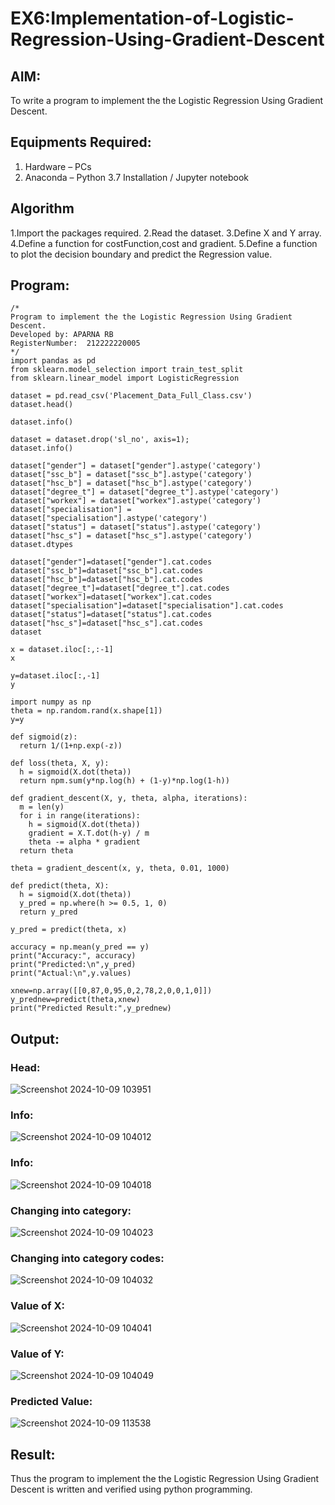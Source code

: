 # EX6:Implementation-of-Logistic-Regression-Using-Gradient-Descent

## AIM:
To write a program to implement the the Logistic Regression Using Gradient Descent.

## Equipments Required:
1. Hardware – PCs
2. Anaconda – Python 3.7 Installation / Jupyter notebook

## Algorithm

1.Import the packages required.
2.Read the dataset.
3.Define X and Y array.
4.Define a function for costFunction,cost and gradient.
5.Define a function to plot the decision boundary and predict the Regression value.

## Program:
```
/*
Program to implement the the Logistic Regression Using Gradient Descent.
Developed by: APARNA RB
RegisterNumber:  212222220005
*/
import pandas as pd
from sklearn.model_selection import train_test_split
from sklearn.linear_model import LogisticRegression

dataset = pd.read_csv('Placement_Data_Full_Class.csv')
dataset.head()

dataset.info()

dataset = dataset.drop('sl_no', axis=1);
dataset.info()

dataset["gender"] = dataset["gender"].astype('category')
dataset["ssc_b"] = dataset["ssc_b"].astype('category')
dataset["hsc_b"] = dataset["hsc_b"].astype('category')
dataset["degree_t"] = dataset["degree_t"].astype('category')
dataset["workex"] = dataset["workex"].astype('category')
dataset["specialisation"] = dataset["specialisation"].astype('category')
dataset["status"] = dataset["status"].astype('category')
dataset["hsc_s"] = dataset["hsc_s"].astype('category')
dataset.dtypes

dataset["gender"]=dataset["gender"].cat.codes
dataset["ssc_b"]=dataset["ssc_b"].cat.codes
dataset["hsc_b"]=dataset["hsc_b"].cat.codes
dataset["degree_t"]=dataset["degree_t"].cat.codes
dataset["workex"]=dataset["workex"].cat.codes
dataset["specialisation"]=dataset["specialisation"].cat.codes
dataset["status"]=dataset["status"].cat.codes
dataset["hsc_s"]=dataset["hsc_s"].cat.codes
dataset

x = dataset.iloc[:,:-1]
x

y=dataset.iloc[:,-1]
y

import numpy as np
theta = np.random.rand(x.shape[1])
y=y

def sigmoid(z):
  return 1/(1+np.exp(-z))

def loss(theta, X, y):
  h = sigmoid(X.dot(theta))
  return npm.sum(y*np.log(h) + (1-y)*np.log(1-h))

def gradient_descent(X, y, theta, alpha, iterations):
  m = len(y)
  for i in range(iterations):
    h = sigmoid(X.dot(theta))
    gradient = X.T.dot(h-y) / m
    theta -= alpha * gradient
  return theta

theta = gradient_descent(x, y, theta, 0.01, 1000)

def predict(theta, X):
  h = sigmoid(X.dot(theta))
  y_pred = np.where(h >= 0.5, 1, 0)
  return y_pred 

y_pred = predict(theta, x)

accuracy = np.mean(y_pred == y)
print("Accuracy:", accuracy)
print("Predicted:\n",y_pred)
print("Actual:\n",y.values)

xnew=np.array([[0,87,0,95,0,2,78,2,0,0,1,0]])
y_prednew=predict(theta,xnew)
print("Predicted Result:",y_prednew)
```

## Output:

### Head:
![Screenshot 2024-10-09 103951](https://github.com/user-attachments/assets/e3aad698-af06-43a4-bdc5-8a34bb88ca6a)


### Info:
![Screenshot 2024-10-09 104012](https://github.com/user-attachments/assets/8820330f-7e1e-48da-86d6-d317a106fbbb)


### Info:
![Screenshot 2024-10-09 104018](https://github.com/user-attachments/assets/2ce27a91-ad3d-4ab7-9fee-317e15627700)


### Changing into category:
![Screenshot 2024-10-09 104023](https://github.com/user-attachments/assets/25000505-014a-4957-a3f0-9dcdf86b0cfa)


### Changing into category codes:
![Screenshot 2024-10-09 104032](https://github.com/user-attachments/assets/5ec2f02d-e760-40c4-9f1c-f2eaf3de176e)


### Value of X:
![Screenshot 2024-10-09 104041](https://github.com/user-attachments/assets/a002ddd8-8164-4253-a6f5-00c8adc5b0f7)


### Value of Y:
![Screenshot 2024-10-09 104049](https://github.com/user-attachments/assets/055eb2cb-d880-4e0d-85f9-ee501596ab6c)


### Predicted Value:
![Screenshot 2024-10-09 113538](https://github.com/user-attachments/assets/46ce7d7d-1642-4587-a54f-e769c4b96c51)


## Result:
Thus the program to implement the the Logistic Regression Using Gradient Descent is written and verified using python programming.

